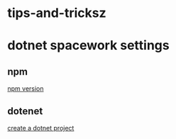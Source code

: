 # tips-and-tricksz


<div>
   <H1>dotnet spacework settings</H1>
  <div>
     <H2>npm</H2>
     <a href="https://raw.githubusercontent.com/AlexandreGheraibia/tips-and-tricks/dotnet/version.ps1">npm
        version
     </a>
  </div>
   <div>
      <h2>dotenet</h2>
     <a href="https://github.com/AlexandreGheraibia/tips-and-tricks/blob/dotnet/createAP.ps1">create a dotnet project</a>
   </div>

 
</div>
